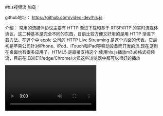 #hls视频流 加载

github地址： https://github.com/video-dev/hls.js 

 

介绍： 
               常用的流媒体协议主要有 HTTP 渐进下载和基于 RTSP/RTP 的实时流媒体协议，这二种基本是完全不同的东西，目前比较方便又好用的是用 HTTP 渐进下载方法。在这个中 apple 公司的 HTTP Live Streaming 是这个方面的代表。它最初是苹果公司针对iPhone、iPod、iTouch和iPad等移动设备而开发的流.现在见到在桌面也有很多应用了，HTML5 是直接支持这个.使用hls.js播放m3u8格式视频流，目前在IE8/IE11/edge/Chrome/火狐这些浏览器中都可以很好的播放

<video id="video"></video>

<script src="../lib/video/hls/hls.js"></script> 
<script>
               var video = document.getElementById('video');
               if(Hls.isSupported()) {
                              var hls = new Hls();
                              hls.loadSource('http://playertest.longtailvideo.com/adaptive/bipbop/gear4/prog_index.m3u8');
                              hls.attachMedia(video);
                              hls.on(Hls.Events.MANIFEST_PARSED,function() {
                              video.play();
               });
               } 
               else if (video.canPlayType('application/vnd.apple.mpegurl')) {
                              video.src = 'http://playertest.longtailvideo.com/adaptive/bipbop/gear4/prog_index.m3u8';
                              video.addEventListener('loadedmetadata',function() {
                              video.play();
                              });
               }
</script>